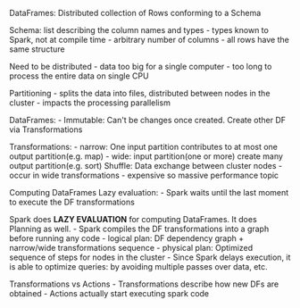 DataFrames: Distributed collection of Rows conforming to a Schema

Schema: list describing the column names and types
    - types known to Spark, not at compile time
    - arbitrary number of columns
    - all rows have the same structure

Need to be distributed
    - data too big for a single computer
    - too long to process the entire data on single CPU

Partitioning
    - splits the data into files, distributed between nodes in the cluster
    - impacts the processing parallelism

DataFrames:
    - Immutable: Can't be changes once created. Create other DF via Transformations

Transformations:
    - narrow: One input partition contributes to at most one output partition(e.g. map)
    - wide: input partition(one or more) create many output partition(e.g. sort)
        Shuffle: Data exchange between cluster nodes
        - occur in wide transformations
        - expensive so massive performance topic


Computing DataFrames
Lazy evaluation:
    - Spark waits until the last moment to execute the DF transformations
    
Spark does **LAZY EVALUATION** for computing DataFrames. It does Planning as well.
    - Spark compiles the DF transformations into a graph before running any code
    - logical plan: DF dependency graph + narrow/wide transformations sequence
    - physical plan: Optimized sequence of steps for nodes in the cluster
    - Since Spark delays execution, it is able to optimize queries: by avoiding multiple passes over data, etc.

Transformations vs Actions
    - Transformations describe how new DFs are obtained
    - Actions actually start executing spark code
